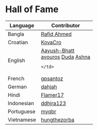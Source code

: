 # Hall of Fame

<table>
  <thead>
    <th><strong>Language</strong></th>
    <th><strong>Contributor</strong></th>
  </thead>
  <tr>
    <td>Bangla</td>
    <td><a href="https://github.com/Rafid-009">Rafid Ahmed</a></td>
  </tr>
  <tr>
    <td>Croatian</td>
    <td><a href="https://github.com/myqbr">KovaCro</a></td>
  </tr>
  <tr>
    <td>English</td>
    <td>
      <a href="https://github.com/Aayush-Bhatt">Aayush-Bhatt</a> <br>
      <a href="https://github.com/avouros">avouros</a>
      <a href="https://github.com/mesps">Duda</a>
      <a href="https://github.com/itsAshna">Ashna</a>

    </td>
  </tr>
  <tr>
    <td>French</td>
    <td>
      <a href="https://github.com/gpsantoz">gpsantoz</a> <br>
    </td>
  </tr>
  <tr>
    <td>German</td>
    <td><a href="https://github.com/dahjah">dahjah</a></td>
  </tr>
  <tr>
    <td>Hindi</td>
    <td><a href="https://github.com/Flamer17">Flamer17</a></td>
  </tr>
  <tr>
    <td>Indonesian</td>
    <td><a href="https://github.com/ddhira123">ddhira123</a></td>
  </tr>
  <tr>
    <td>Portuguese</td>
    <td><a href="https://github.com/myqbr">myqbr</a></td>
  </tr>
  <tr>
    <td>Vietnamese</td>
    <td><a href="https://github.com/hungthezorba">hungthezorba</a></td>
  </tr>
</table>
